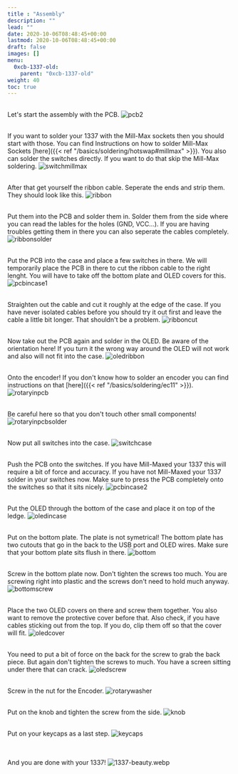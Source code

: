 ```yaml
---
title : "Assembly"
description: ""
lead: ""
date: 2020-10-06T08:48:45+00:00
lastmod: 2020-10-06T08:48:45+00:00
draft: false
images: []
menu:
  0xcb-1337-old:
    parent: "0xcb-1337-old"
weight: 40
toc: true
---
```


<br>Let's start the assembly with the PCB.
![pcb2](pcb2.jpg)

<br>If you want to solder your 1337 with the Mill-Max sockets then you should start with those. You can find Instructions on how to solder Mill-Max Sockets [here]({{< ref "/basics/soldering/hotswap#millmax" >}}). You also can solder the switches directly. If you want to do that skip the Mill-Max soldering.
![switchmillmax](switchmillmax.jpg)

<br>After that get yourself the ribbon cable. Seperate the ends and strip them. They should look like this.
![ribbon](ribbon.jpg)

<br>Put them into the PCB and solder them in. Solder them from the side where you can read the lables for the holes (GND, VCC...). If you are having troubles getting them in there you can also seperate the cables completely.
![ribbonsolder](ribbonsolder.jpg)

<br>Put the PCB into the case and place a few switches in there. We will temporarily place the PCB in there to cut the ribbon cable to the right lenght. You will have to take off the bottom plate and OLED covers for this.
![pcbincase1](pcbincase1.jpg)

<br>Straighten out the cable and cut it roughly at the edge of the case. If you have never isolated cables before you should try it out first and leave the cable a little bit longer. That shouldn't be a problem.
![ribboncut](ribboncut.jpg)

<br>Now take out the PCB again and solder in the OLED. Be aware of the orientation here! If you turn it the wrong way around the OLED will not work and also will not fit into the case.
![oledribbon](oledribbon.jpg)

<br>Onto the encoder! If you don't know how to solder an encoder you can find instructions on that [here]({{< ref "/basics/soldering/ec11" >}}).
![rotaryinpcb](rotaryinpcb.jpg)

<br>Be careful here so that you don't touch other small components!
![rotaryinpcbsolder](rotaryinpcbsolder.jpg)

<br>Now put all switches into the case.
![switchcase](switchcase.jpg)

<br>Push the PCB onto the switches. If you have Mill-Maxed your 1337 this will require a bit of force and accuracy. If you have not Mill-Maxed your 1337 solder in your switches now. Make sure to press the PCB completely onto the switches so that it sits nicely.
![pcbincase2](pcbincase2.jpg)

<br>Put the OLED through the bottom of the case and place it on top of the ledge.
![oledincase](oledincase.jpg)

<br>Put on the bottom plate. The plate is not symetrical! The bottom plate has two cutouts that go in the back to the USB port and OLED wires. Make sure that your bottom plate sits flush in there.
![bottom](bottom.jpg)

<br>Screw in the bottom plate now. Don't tighten the screws too much. You are screwing right into plastic and the screws don't need to hold much anyway.
![bottomscrew](bottomscrew.jpg)

<br>Place the two OLED covers on there and screw them together. You also want to remove the protective cover before that. Also check, if you have cables sticking out from the top. If you do, clip them off so that the cover will fit.
![oledcover](oledcover.jpg)

<br>You need to put a bit of force on the back for the screw to grab the back piece. But again don't tighten the screws to much. You have a screen sitting under there that can crack.
![oledscrew](oledscrew.jpg)

<br>Screw in the nut for the Encoder.
![rotarywasher](rotarywasher.jpg)

<br>Put on the knob and tighten the screw from the side.
![knob](knob.jpg)

<br>Put on your keycaps as a last step.
![keycaps](keycaps.jpg)

<br><br>And you are done with your 1337!
![1337-beauty.webp](1337-beauty.webp)